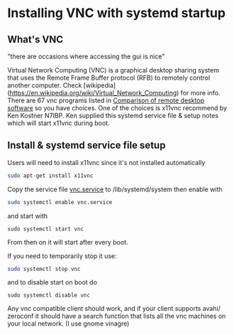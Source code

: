 # Installing VNC with systemd startup

## What's VNC

"there are occasions where accessing the gui is nice"

Virtual Network Computing (VNC) is a graphical desktop sharing system
that uses the Remote Frame Buffer protocol (RFB) to remotely control
another computer. Check [wikipedia]
(https://en.wikipedia.org/wiki/Virtual_Network_Computing) for more
info.  There are 67 vnc programs listed in [Comparison of remote desktop
software](https://en.wikipedia.org/wiki/Comparison_of_remote_desktop_software)
so you have choices.  One of the choices is x11vnc recommend by Ken
Kostner N7IBP. Ken supplied this systemd service file & setup notes which will start
x11vnc during boot.


## Install & systemd service file setup

Users will need to install x11vnc since it's not installed automatically

```bash
sudo apt-get install x11vnc
```

Copy the service file [vnc.service](https://github.com/wb2osz/direwolf/blob/master/vnc.service) to /lib/systemd/system then enable with
```bash
sudo systemctl enable vnc.service
````
and start with

```
sudo systemctl start vnc
```

From then on it will start after every boot.

If you need to temporarily stop it use:

```bash
sudo systemctl stop vnc
```

and to disable start on boot do
```
sudo systemctl disable vnc
```

Any vnc compatible client should work, and if your client supports avahi/
zeroconf it should have a search function that lists all the vnc machines on
your local network.  (I use gnome vinagre)

